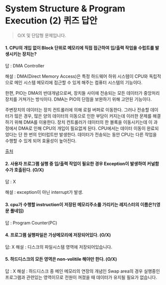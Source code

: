 # System Structure & Program Execution (2) 퀴즈 답안
> O/X 및 단답형 문제입니다.

#### 1. CPU의 개입 없이 Block 단위로 메모리에 직접 접근하여 입/출력 작업을 수럽트를 발생시키는 장치는?
답 : DMA Controller

해설 : DMA(Direct Memory Access)은 특정 하드웨어 하위 시스템이 CPU와 독립적으로 메인 시스템 메모리에 접근할 수 있게 해주는 컴퓨터 시스템의 기능이다.

한편, PIO는 DMA의 반대개념으로써, 장치들 사이에 전송되는 모든 데이터가 중앙처리장치를 거쳐가는 방식이다. DMA는 PIO의 단점을 보완하기 위해 고안된 기능이다.

주변장치의 데이터는 장치 컨트롤러에 의해 로컬 버퍼로 이동한다. 그러나 전송할 데이터가 많은 경우, 많은 양의 데이터의 이동으로 인한 부담이 커지는데 이러한 문제를 해결하기 위해 DMA를 이용한다. 장치 컨트롤러가 데이터의 한 블록을 이동시키는데 이 과정에서 DMA로 인해 CPU의 개입이 필요없게 된다. CPU에서는 데이터 이동이 완료되었다는 단 한 번의 인터럽트만 발생한다. 데이터가 전송되는 동안 CPU는 다른 작업을 수행할 수 있게 되어 효율성이 높아진다.

[출처](https://ko.wikipedia.org/wiki/%EC%A7%81%EC%A0%91_%EB%A9%94%EB%AA%A8%EB%A6%AC_%EC%A0%91%EA%B7%BC)

#### 2. 사용자 프로그램 실행 중 입/출력 작업이 필요한 경우 Exception이 발생하여 커널함수가 호출된다. (O/X)
답 : X

해설 : exception이 아닌 interrupt가 발생.

#### 3. cpu가 수행할 instruction이 저장된 메모리주소를 가리키는 레지스터의 이름은?(영문 풀네임)
답 : Program Counter(PC)

#### 4. 프로그램 실행파일은 가상메모리에 저장되어있다. (O/X)
답:  X
해설 : 디스크의 파일시스템 영역에 저장되어있습니다.

#### 5. 하드디스크의 모든 영역은 non-volitile 해야만 한다. (O/X)
답 : X
해설 : 하드디스크 중 메인 메모리의 연장의 개념인 Swap area의 경우 실행중인 프로그램과 관련있는 영역이므로 전원이 꺼졌을 때 데이터가 유지될 필요가 없습니다. 
